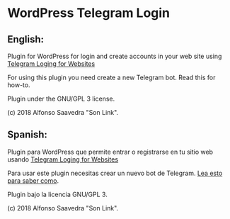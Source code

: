 # WordPress Telegram Login

## English:
Plugin for WordPress for login and create accounts in your web site using [Telegram Loging for Websites](https://telegram.org/blog/login)

For using this plugin you need create a new Telegram bot. Read this for how-to.

Plugin under the GNU/GPL 3 license.

(c) 2018 Alfonso Saavedra "Son Link".

## Spanish:
Plugin para WordPress que permite entrar o registrarse en tu sitio web usando [Telegram Loging for Websites](https://telegram.org/blog/login)

Para usar este plugin necesitas crear un nuevo bot de Telegram. [Lea esto para saber como](https://github.com/son-link/wp-tg-login/wiki/Como-crear-el-bot-de-Telegram).

Plugin bajo la licencia GNU/GPL 3.

(c) 2018 Alfonso Saavedra "Son Link".
